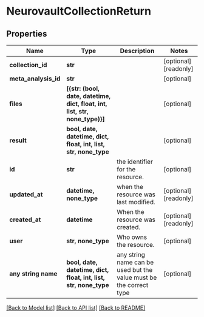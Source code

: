 # NeurovaultCollectionReturn


## Properties
Name | Type | Description | Notes
------------ | ------------- | ------------- | -------------
**collection_id** | **str** |  | [optional] [readonly] 
**meta_analysis_id** | **str** |  | [optional] 
**files** | **[{str: (bool, date, datetime, dict, float, int, list, str, none_type)}]** |  | [optional] 
**result** | **bool, date, datetime, dict, float, int, list, str, none_type** |  | [optional] 
**id** | **str** | the identifier for the resource. | [optional] 
**updated_at** | **datetime, none_type** | when the resource was last modified. | [optional] [readonly] 
**created_at** | **datetime** | When the resource was created. | [optional] [readonly] 
**user** | **str, none_type** | Who owns the resource. | [optional] 
**any string name** | **bool, date, datetime, dict, float, int, list, str, none_type** | any string name can be used but the value must be the correct type | [optional]

[[Back to Model list]](../README.md#documentation-for-models) [[Back to API list]](../README.md#documentation-for-api-endpoints) [[Back to README]](../README.md)


